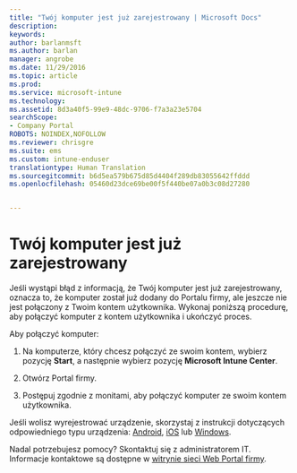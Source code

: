 ```yaml
---
title: "Twój komputer jest już zarejestrowany | Microsoft Docs"
description: 
keywords: 
author: barlanmsft
ms.author: barlan
manager: angrobe
ms.date: 11/29/2016
ms.topic: article
ms.prod: 
ms.service: microsoft-intune
ms.technology: 
ms.assetid: 8d3a40f5-99e9-48dc-9706-f7a3a23e5704
searchScope:
- Company Portal
ROBOTS: NOINDEX,NOFOLLOW
ms.reviewer: chrisgre
ms.suite: ems
ms.custom: intune-enduser
translationtype: Human Translation
ms.sourcegitcommit: b6d5ea579b675d85d4404f289db83055642ffddd
ms.openlocfilehash: 05460d23dce69be00f5f440be07a0b3c08d27280


---
```


# <a name="your-computer-is-already-enrolled"></a>Twój komputer jest już zarejestrowany

Jeśli wystąpi błąd z informacją, że Twój komputer jest już zarejestrowany, oznacza to, że komputer został już dodany do Portalu firmy, ale jeszcze nie jest połączony z Twoim kontem użytkownika. Wykonaj poniższą procedurę, aby połączyć komputer z kontem użytkownika i ukończyć proces.  

Aby połączyć komputer:

1.  Na komputerze, który chcesz połączyć ze swoim kontem, wybierz pozycję **Start**, a następnie wybierz pozycję **Microsoft Intune Center**.

2.  Otwórz Portal firmy.

3.  Postępuj zgodnie z monitami, aby połączyć komputer ze swoim kontem użytkownika.

Jeśli wolisz wyrejestrować urządzenie, skorzystaj z instrukcji dotyczących odpowiedniego typu urządzenia: [Android](unenroll-your-device-from-intune-android.md), [iOS](unenroll-your-device-from-intune-ios.md) lub [Windows](unenroll-your-device-from-intune-windows.md).

Nadal potrzebujesz pomocy? Skontaktuj się z administratorem IT. Informacje kontaktowe są dostępne w [witrynie sieci Web Portal firmy](http://portal.manage.microsoft.com).



<!--HONumber=Dec16_HO2-->


